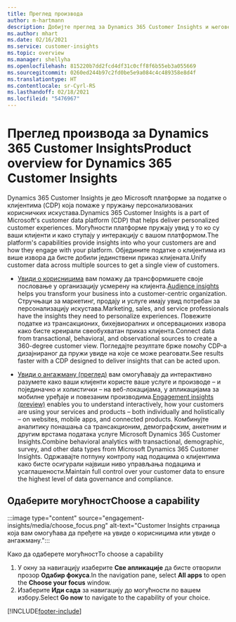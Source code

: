 ```yaml
---
title: Преглед производа
author: m-hartmann
description: Добијте преглед за Dynamics 365 Customer Insights и његове могућности.
ms.author: mhart
ms.date: 02/16/2021
ms.service: customer-insights
ms.topic: overview
ms.manager: shellyha
ms.openlocfilehash: 815220b7dd2fcd4df31c0cff8f6b55eb3a055669
ms.sourcegitcommit: 0260ed244b97c2fd0be5e9a084c4c489358e8d4f
ms.translationtype: HT
ms.contentlocale: sr-Cyrl-RS
ms.lasthandoff: 02/18/2021
ms.locfileid: "5476967"
---
```

# <a name="product-overview-for-dynamics-365-customer-insights"></a><span data-ttu-id="9a50c-103">Преглед производа за Dynamics 365 Customer Insights</span><span class="sxs-lookup"><span data-stu-id="9a50c-103">Product overview for Dynamics 365 Customer Insights</span></span>

<span data-ttu-id="9a50c-104">Dynamics 365 Customer Insights је део Microsoft платформе за податке о клијентима (CDP) која помаже у пружању персонализованих корисничких искустава.</span><span class="sxs-lookup"><span data-stu-id="9a50c-104">Dynamics 365 Customer Insights is a part of Microsoft's customer data platform (CDP) that helps deliver personalized customer experiences.</span></span> <span data-ttu-id="9a50c-105">Могућности платформе пружају увид у то ко су ваши клијенти и како ступају у интеракцију с вашом платформом.</span><span class="sxs-lookup"><span data-stu-id="9a50c-105">The platform's capabilities provide insights into who your customers are and how they engage with your platform.</span></span> <span data-ttu-id="9a50c-106">Обједините податке о клијентима из више извора да бисте добили јединствени приказ клијената.</span><span class="sxs-lookup"><span data-stu-id="9a50c-106">Unify customer data across multiple sources to get a single view of customers.</span></span>


- <span data-ttu-id="9a50c-107">[Увиди о корисницима](audience-insights/overview.md) вам помажу да трансформишете своје пословање у организацију усмерену на клијента.</span><span class="sxs-lookup"><span data-stu-id="9a50c-107">[Audience insights](audience-insights/overview.md) helps you transform your business into a customer-centric organization.</span></span> <span data-ttu-id="9a50c-108">Стручњаци за маркетинг, продају и услуге имају увид потребан за персонализацију искустава.</span><span class="sxs-lookup"><span data-stu-id="9a50c-108">Marketing, sales, and service professionals have the insights they need to personalize experiences.</span></span> <span data-ttu-id="9a50c-109">Повежите податке из трансакционих, бихејвиоралних и опсервационих извора како бисте креирали свеобухватан приказ клијента.</span><span class="sxs-lookup"><span data-stu-id="9a50c-109">Connect data from transactional, behavioral, and observational sources to create a 360-degree customer view.</span></span> <span data-ttu-id="9a50c-110">Погледајте резултате брже помоћу CDP-а дизајнираног да пружи увиде на које се може реаговати.</span><span class="sxs-lookup"><span data-stu-id="9a50c-110">See results faster with a CDP designed to deliver insights that can be acted upon.</span></span> 

- <span data-ttu-id="9a50c-111">[Увиди о ангажману (преглед)](engagement-insights/index.yml) вам омогућавају да интерактивно разумете како ваши клијенти користе ваше услуге и производе – и појединачно и холистички – на веб-локацијама, у апликацијама за мобилне уређаје и повезаним производима.</span><span class="sxs-lookup"><span data-stu-id="9a50c-111">[Engagement insights (preview)](engagement-insights/index.yml) enables you to understand interactively, how your customers are using your services and products – both individually and holistically – on websites, mobile apps, and connected products.</span></span> <span data-ttu-id="9a50c-112">Комбинујте аналитику понашања са трансакционим, демографским, анкетним и другим врстама података услуге Microsoft Dynamics 365 Customer Insights.</span><span class="sxs-lookup"><span data-stu-id="9a50c-112">Combine behavioral analytics with transactional, demographic, survey, and other data types from Microsoft Dynamics 365 Customer Insights.</span></span> <span data-ttu-id="9a50c-113">Одржавајте потпуну контролу над подацима о клијентима како бисте осигурали највиши ниво управљања подацима и усаглашености.</span><span class="sxs-lookup"><span data-stu-id="9a50c-113">Maintain full control over your customer data to ensure the highest level of data governance and compliance.</span></span>
 
## <a name="choose-a-capability"></a><span data-ttu-id="9a50c-114">Одаберите могућност</span><span class="sxs-lookup"><span data-stu-id="9a50c-114">Choose a capability</span></span>

:::image type="content" source="engagement-insights/media/choose_focus.png" alt-text="Customer Insights страница која вам омогућава да пређете на увиде о корисницима или увиде о ангажману.":::

<span data-ttu-id="9a50c-116">Како да одаберете могућност</span><span class="sxs-lookup"><span data-stu-id="9a50c-116">To choose a capability</span></span>

1. <span data-ttu-id="9a50c-117">У окну за навигацију изаберите **Све апликације** да бисте отворили прозор **Одабир фокуса**.</span><span class="sxs-lookup"><span data-stu-id="9a50c-117">In the navigation pane, select **All apps** to open the **Choose your focus** window.</span></span>
1. <span data-ttu-id="9a50c-118">Изаберите **Иди сада** за навигацију до могућности по вашем избору.</span><span class="sxs-lookup"><span data-stu-id="9a50c-118">Select **Go now** to navigate to the capability of your choice.</span></span>


[!INCLUDE[footer-include](includes/footer-banner.md)]